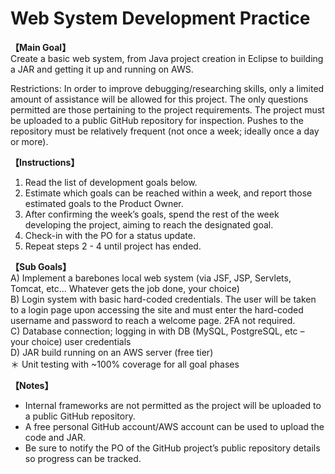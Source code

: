 # Web System Development Practice
**【Main Goal】**  
Create a basic web system, from Java project creation in Eclipse to building a JAR and getting it up and running on AWS.

Restrictions:
In order to improve debugging/researching skills, only a limited amount of assistance will be allowed for this project.
The only questions permitted are those pertaining to the project requirements.
The project must be uploaded to a public GitHub repository for inspection. Pushes to the repository must be relatively frequent (not once a week; ideally once a day or more).

**【Instructions】**  
1)	Read the list of development goals below.
2)	Estimate which goals can be reached within a week, and report those estimated goals to the Product Owner.
3)	After confirming the week’s goals, spend the rest of the week developing the project, aiming to reach the designated goal.
4)	Check-in with the PO for a status update. 
5)	Repeat steps 2 - 4 until project has ended.

**【Sub Goals】**  
A)	Implement a barebones local web system (via JSF, JSP, Servlets, Tomcat, etc... Whatever gets the job done, your choice)  
B)	Login system with basic hard-coded credentials. The user will be taken to a login page upon accessing the site and must enter the hard-coded username and password to reach a welcome page. 2FA not required.  
C)	Database connection; logging in with DB (MySQL, PostgreSQL, etc – your choice) user credentials  
D)	JAR build running on an AWS server (free tier)  
＊	Unit testing with ~100% coverage for all goal phases

**【Notes】**  
-	Internal frameworks are not permitted as the project will be uploaded to a public GitHub repository.
-	A free personal GitHub account/AWS account can be used to upload the code and JAR.
-	Be sure to notify the PO of the GitHub project’s public repository details so progress can be tracked.
